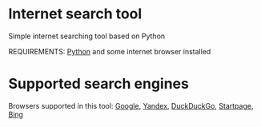 # Internet search tool
Simple internet searching tool based on Python

REQUIREMENTS: [Python](https://www.python.org/downloads/) and some internet browser installed

# Supported search engines
Browsers supported in this tool: [Google](google.com), [Yandex](yandex.com), [DuckDuckGo](duckduckgo.com), [Startpage](startpage.com), [Bing](bing.com)
